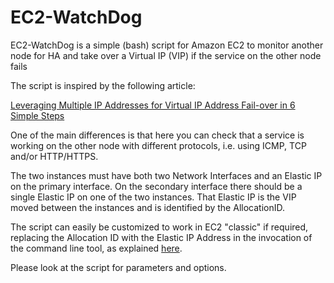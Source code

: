 EC2-WatchDog
============

EC2-WatchDog is a simple (bash) script for Amazon EC2 to monitor another node for HA and take over a Virtual IP (VIP) if the service on the other node fails

The script is inspired by the following article:

[Leveraging Multiple IP Addresses for Virtual IP Address Fail-over in 6 Simple Steps](http://aws.amazon.com/articles/2127188135977316)

One of the main differences is that here you can check that a service is working on the other node with different protocols, i.e. using ICMP, TCP and/or HTTP/HTTPS.

The two instances must have both two Network Interfaces and an Elastic IP on the primary interface.
On the secondary interface there should be a single Elastic IP on one of the two instances.
That Elastic IP is the VIP moved between the instances and is identified by the AllocationID.

The script can easily be customized to work in EC2 "classic" if required,
replacing the Allocation ID with the Elastic IP Address in the invocation of the command line tool, as explained
[here](http://docs.aws.amazon.com/AWSEC2/latest/CommandLineReference/ApiReference-cmd-AssociateAddress.html).

Please look at the script for parameters and options.
